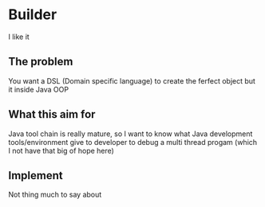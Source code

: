 # Builder

I like it

## The problem

You want a DSL (Domain specific language) to create the ferfect object but it inside Java OOP

## What this aim for

Java tool chain is really mature, so I want to know what Java development tools/environment give to developer to debug a multi thread progam (which I not have that big of hope here)

## Implement

Not thing much to say about
